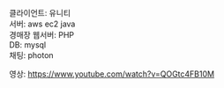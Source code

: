 클라이언트: 유니티  
서버: aws ec2 java  
경매장 웹서버: PHP  
DB: mysql  
채팅: photon  


영상: https://www.youtube.com/watch?v=QOGtc4FB10M
